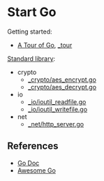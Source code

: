 # Start Go

Getting started:

- [A Tour of Go](https://tour.golang.org/), [_tour](_tour)

[Standard library](https://golang.org/pkg/):

- crypto
  - [_crypto/aes_encrypt.go](_crypto/aes_encrypt.go)
  - [_crypto/aes_decrypt.go](_crypto/aes_decrypt.go)
- io
  - [_io/ioutil_readfile.go](_io/ioutil_readfile.go)
  - [_io/ioutil_writefile.go](_io/ioutil_writefile.go)
- net
  - [_net/http_server.go](_net/http_server.go)

## References

- [Go Doc](https://golang.org/doc/)
- [Awesome Go](https://github.com/avelino/awesome-go)
